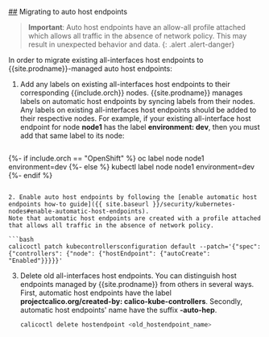 [##](##) Migrating to auto host endpoints

> **Important**: Auto host endpoints have an allow-all profile attached which allows all traffic in the absence of network policy.
> This may result in unexpected behavior and data.
{: .alert .alert-danger}

In order to migrate existing all-interfaces host endpoints to {{site.prodname}}-managed auto host endpoints:

1. Add any labels on existing all-interfaces host endpoints to their corresponding {{include.orch}} nodes. {{site.prodname}} manages labels on automatic host endpoints by syncing
   labels from their nodes. Any labels on existing all-interfaces host endpoints should be added to their respective nodes.
   For example, if your existing all-interface host endpoint for node **node1** has the label **environment: dev**, then you must add that same label to its node:

   ```bash
{%- if include.orch == "OpenShift" %}
   oc label node node1 environment=dev
{%- else %}
   kubectl label node node1 environment=dev
{%- endif %}
   ```

2. Enable auto host endpoints by following the [enable automatic host endpoints how-to guide]({{ site.baseurl }}/security/kubernetes-nodes#enable-automatic-host-endpoints).
   Note that automatic host endpoints are created with a profile attached that allows all traffic in the absence of network policy.

   ```bash
   calicoctl patch kubecontrollersconfiguration default --patch='{"spec": {"controllers": {"node": {"hostEndpoint": {"autoCreate": "Enabled"}}}}}'
   ```
3. Delete old all-interfaces host endpoints. You can distinguish host endpoints managed by {{site.prodname}} from others in several ways. First, automatic host endpoints
   have the label **projectcalico.org/created-by: calico-kube-controllers**. Secondly, automatic host endpoints' name have the suffix **-auto-hep**.

   ```bash
   calicoctl delete hostendpoint <old_hostendpoint_name>
   ```
